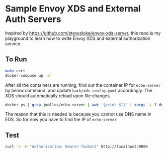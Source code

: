 # Sample Envoy XDS and External Auth Servers

Inspired by https://github.com/stevesloka/envoy-xds-server, this repo is my playground to learn how to write Envoy XDS and external authorization service.

## To Run

```sh
make cert
docker-compose up -d
```

After all the containers are running, find out the container IP for `echo-server` by below command, and update `hack/xds-config.yaml` accordingly.
The XDS should automatically reload upon file changes.

```sh
docker ps | grep jmalloc/echo-server | awk '{print $1}' | xargs -L 1 docker inspect -f '{{.Name}}:{{range .NetworkSettings.Networks}}{{println .IPAddress}}{{end}}'
```

The reason that this is needed is because you cannot use DNS name in EDS. So for now you have to find the IP of `echo-server`

## Test

```sh
curl -v -H "Authorization: Bearer foobar2" http://localhost:9000
```